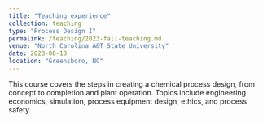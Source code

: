 ```yaml
---
title: "Teaching experience"
collection: teaching
type: "Process Design I"
permalink: /teaching/2023-fall-teaching.md
venue: "North Carolina A&T State University"
date: 2023-08-18
location: "Greensboro, NC"
---
```


This course covers the steps in creating a chemical process design, from concept to completion and plant operation.
Topics include engineering economics, simulation, process equipment design, ethics, and process safety.
